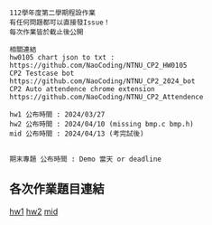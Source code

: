 ```
112學年度第二學期程設作業
有任何問題都可以直接發Issue！
每次作業皆於截止後公開

相關連結
hw0105 chart json to txt :           https://github.com/NaoCoding/NTNU_CP2_HW0105
CP2 Testcase bot                     https://github.com/NaoCoding/NTNU_CP2_2024_bot
CP2 Auto attendence chrome extension https://github.com/NaoCoding/NTNU_CP2_Attendence
```
```
hw1 公布時間 : 2024/03/27
hw2 公布時間 : 2024/04/10 (missing bmp.c bmp.h)
mid 公布時間 : 2024/04/13 (考完試後)


期末專題 公布時間 : Demo 當天 or deadline
```


## 各次作業題目連結

[hw1](https://drive.google.com/file/d/1Wdv4nLaoXsXFZX17OleQpllvq5ii_n08/view)
[hw2](https://drive.google.com/file/d/1ani8FSxEBnrE48MvYh0w9FPed7NF9NzS/view)
[mid](https://drive.google.com/file/d/1HhX97mzHtCqlJ0qMEVxLFfzy-yT4CT5M/view)
